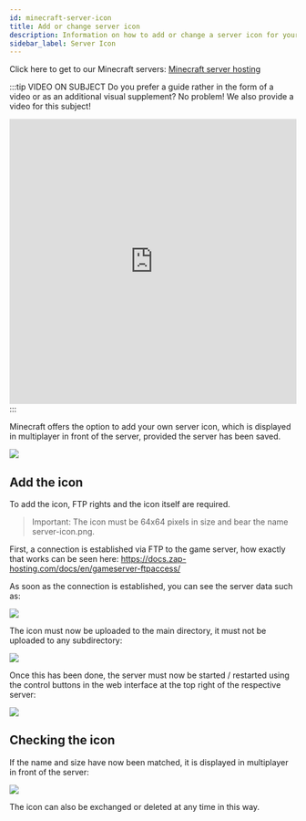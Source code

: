 ```yaml
---
id: minecraft-server-icon
title: Add or change server icon
description: Information on how to add or change a server icon for your Minecraft server from ZAP-Hosting - ZAP-Hosting.com documentation
sidebar_label: Server Icon
---
```


Click here to get to our Minecraft servers: [Minecraft server hosting](https://zap-hosting.com/en/minecraft-server-hosting/)



:::tip VIDEO ON SUBJECT
Do you prefer a guide rather in the form of a video or as an additional visual supplement? No problem! We also provide a video for this subject!

<iframe width="100%" height="500" src="https://www.youtube.com/embed/m5mpKcd9Ur0" title="YouTube video player" frameborder="0" allow="accelerometer; autoplay; clipboard-write; encrypted-media; gyroscope; picture-in-picture" allowfullscreen></iframe>
:::

Minecraft offers the option to add your own server icon, which is displayed in multiplayer in front of the server, provided the server has been saved.

![](https://screensaver01.zap-hosting.com/index.php/s/zFQLZmRrLWrKN7r/preview)

## Add the icon

To add the icon, FTP rights and the icon itself are required.

>Important: The icon must be 64x64 pixels in size and bear the name server-icon.png. 

First, a connection is established via FTP to the game server, how exactly that works can be seen here: https://docs.zap-hosting.com/docs/en/gameserver-ftpaccess/

As soon as the connection is established, you can see the server data such as:

![](https://user-images.githubusercontent.com/61839701/170329249-053b5777-9058-4bb1-8ec1-7f9740ab6afd.png)

The icon must now be uploaded to the main directory, it must not be uploaded to any subdirectory:

![](https://user-images.githubusercontent.com/61839701/170329289-580bd096-1c66-414a-817e-ef40afddd48b.png)

Once this has been done, the server must now be started / restarted using the control buttons in the web interface at the top right of the respective server:

![](https://user-images.githubusercontent.com/61839701/170329312-c8e6bc33-ccfe-4d6a-99ab-1f92232cabbb.png)

## Checking the icon 

If the name and size have now been matched, it is displayed in multiplayer in front of the server:

![](https://user-images.githubusercontent.com/61839701/170329376-18fca5d7-1815-49cd-978b-3d3503f07171.png)

The icon can also be exchanged or deleted at any time in this way.
